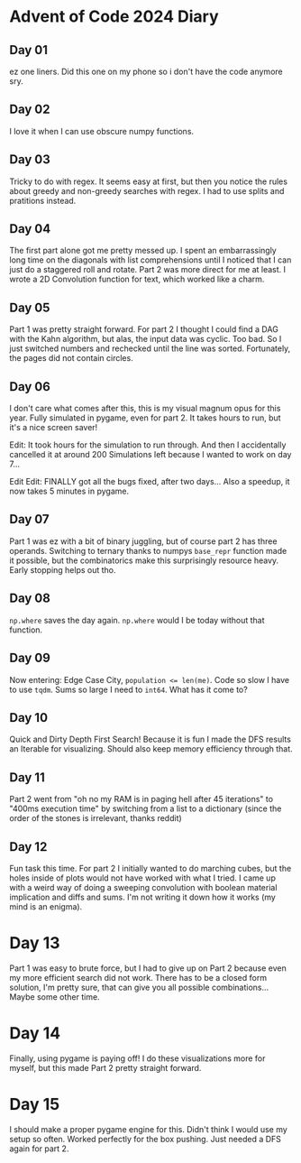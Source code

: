 # Advent of Code 2024 Diary
## Day 01
ez one liners. Did this one on my phone so i don't have the code anymore sry.

## Day 02
I love it when I can use obscure numpy functions.

## Day 03
Tricky to do with regex. It seems easy at first, but then you notice the rules about greedy and non-greedy searches with regex. I had to use splits and pratitions instead.

## Day 04
The first part alone got me pretty messed up. I spent an embarrassingly long time on the diagonals with list comprehensions until I noticed that I can just do a staggered roll and rotate. Part 2 was more direct for me at least. I wrote a 2D Convolution function for text, which worked like a charm.

## Day 05
Part 1 was pretty straight forward. For part 2 I thought I could find a DAG with the Kahn algorithm, but alas, the input data was cyclic. Too bad. So I just switched numbers and rechecked until the line was sorted. Fortunately, the pages did not contain circles.

## Day 06
I don't care what comes after this, this is my visual magnum opus for this year. Fully simulated in pygame, even for part 2. It takes hours to run, but it's a nice screen saver!

Edit: It took hours for the simulation to run through. And then I accidentally cancelled it at around 200 Simulations left because I wanted to work on day 7... 

Edit Edit: FINALLY got all the bugs fixed, after two days... Also a speedup, it now takes 5 minutes in pygame.

## Day 07
Part 1 was ez with a bit of binary juggling, but of course part 2 has three operands.
Switching to ternary thanks to numpys `base_repr` function made it possible, but the combinatorics make this surprisingly resource heavy. Early stopping helps out tho.

## Day 08
`np.where` saves the day again. `np.where` would I be today without that function.

## Day 09
Now entering: Edge Case City, `population <= len(me)`. Code so slow I have to use `tqdm`. Sums so large I need to `int64`. What has it come to?

## Day 10
Quick and Dirty Depth First Search! Because it is fun I made the DFS results an Iterable for visualizing. Should also keep memory efficiency through that.

## Day 11
Part 2 went from "oh no my RAM is in paging hell after 45 iterations" to "400ms execution time" by switching from a list to a dictionary (since the order of the stones is irrelevant, thanks reddit)

## Day 12
Fun task this time. For part 2 I initially wanted to do marching cubes, but the holes inside of plots would not have worked with what I tried. I came up with a weird way of doing a sweeping convolution with boolean material implication and diffs and sums. I'm not writing it down how it works (my mind is an enigma).

# Day 13
Part 1 was easy to brute force, but I had to give up on Part 2 because even my more efficient search did not work. There has to be a closed form solution, I'm pretty sure, that can give you all possible combinations... Maybe some other time.

# Day 14
Finally, using pygame is paying off! I do these visualizations more for myself, but this made Part 2 pretty straight forward.

# Day 15
I should make a proper pygame engine for this. Didn't think I would use my setup so often. Worked perfectly for the box pushing. Just needed a DFS again for part 2.
